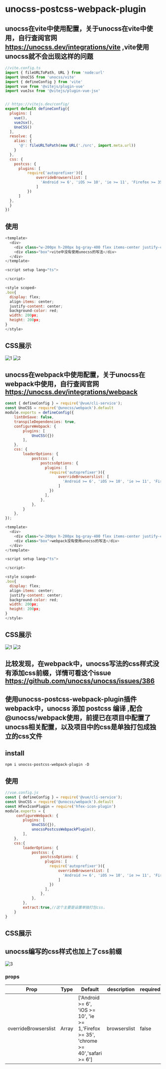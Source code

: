 # unocss-postcss-webpack-plugin


## unocss在vite中使用配置，关于unocss在vite中使用，自行查阅官网 https://unocss.dev/integrations/vite ,vite使用unocss就不会出现这样的问题

```js
//vite.config.ts
import { fileURLToPath, URL } from 'node:url'
import UnoCSS from 'unocss/vite'
import { defineConfig } from 'vite'
import vue from '@vitejs/plugin-vue'
import vueJsx from '@vitejs/plugin-vue-jsx'


// https://vitejs.dev/config/
export default defineConfig({
  plugins: [
    vue(),
    vueJsx(),
    UnoCSS()
  ],
  resolve: {
    alias: {
      '@': fileURLToPath(new URL('./src', import.meta.url))
    }
  },
  css: {
    postcss: {
      plugins: [
          require('autoprefixer')({
              overrideBrowserslist: [
                'Android >= 6', 'iOS >= 10', 'ie >= 11', 'Firefox >= 35', 'chrome >= 40','safari >= 6'
              ]
          })
      ]
  },
  }
})

```
## 使用
```js
<template>
  <div>
    <div class="w-200px h-200px bg-gray-400 flex items-center justify-center">vite中使用unocss的写法</div>
    <div class="box">vite中没有使用unocss的写法</div>
  </div>
</template>

<script setup lang="ts">

</script>

<style scoped>
.box{
  display: flex;
  align-items: center;
  justify-content: center;
  background-color: red;
  width: 200px;
  height: 200px;
}
</style>
```

## CSS展示
![1](https://raw.githubusercontent.com/UzumakiHan/static-files/master/images/unocss-postcss-webpack-plugin/vite-unocss-1.png)
![2](https://raw.githubusercontent.com/UzumakiHan/static-files/master/images/unocss-postcss-webpack-plugin/vite-unocss-2.png)


## unocss在webpack中使用配置，关于unocss在webpack中使用，自行查阅官网 https://unocss.dev/integrations/webpack
```js
const { defineConfig } = require('@vue/cli-service');
const UnoCSS = require('@unocss/webpack').default
module.exports = defineConfig({
    lintOnSave: false,
    transpileDependencies: true,
    configureWebpack: {
        plugins: [
            UnoCSS({})
        ],
    },
    css: {
        loaderOptions: {
            postcss: {
                postcssOptions: {
                  plugins: [
                    require('autoprefixer')({
                        overrideBrowserslist: [
                          'Android >= 6', 'iOS >= 10', 'ie >= 11', 'Firefox >= 35', 'chrome >= 40','safari >= 6'
                        ]
                    })
                  ],
                },
            },
        }
    },
});

```
```js
<template>
  <div>
    <div class="w-200px h-200px bg-gray-400 flex items-center justify-center">webpack使用unocss的写法</div>
    <div class="box">webpack没有使用unocss的写法</div>
  </div>
</template>

<script setup lang="ts">

</script>

<style scoped>
.box{
  display: flex;
  align-items: center;
  justify-content: center;
  background-color: red;
  width: 200px;
  height: 200px;
}
</style>
```
## CSS展示
![1](https://raw.githubusercontent.com/UzumakiHan/static-files/master/images/unocss-postcss-webpack-plugin/webpack-unocss-1.png)
![2](https://raw.githubusercontent.com/UzumakiHan/static-files/master/images/unocss-postcss-webpack-plugin/webpack-unocss-2.png)

## 比较发现，在webpack中，unocss写法的css样式没有添加css前缀，详情可看这个issue  https://github.com/unocss/unocss/issues/386



## 使用unocss-postcss-webpack-plugin插件 webpack中，unocss 添加 postcss 编译 ,配合@unocss/webpack使用，前提已在项目中配置了unocss相关配置，以及项目中的css是单独打包成独立的css文件

## install

```
npm i unocss-postcss-webpack-plugin -D
```

## 使用
```js
//vue.config.js
const { defineConfig } = require('@vue/cli-service');
const UnoCSS = require('@unocss/webpack').default
const HfexIconPlugin = require('hfex-icon-plugin')
module.exports = {
     configureWebpack: {
        plugins: [
            UnoCSS({}),
            unocssPostcssWebpackPlugin(), 
        ],
    },
    css:{
        loaderOptions: {
            postcss: {
                postcssOptions: {
                  plugins: [
                    require('autoprefixer')({
                        overrideBrowserslist: [
                          'Android >= 6', 'iOS >= 10', 'ie >= 11', 'Firefox >= 35', 'chrome >= 40','safari >= 6'
                        ]
                    })
                  ],
                },
            },
        },
        extract:true,//这个主要是设置单独打包css，
    }
}
```
## CSS展示
## unocss编写的css样式也加上了css前缀
![3](https://raw.githubusercontent.com/UzumakiHan/static-files/master/images/unocss-postcss-webpack-plugin/webpack-unocss-3.png)



### props

|   Prop    |   Type    |   Default  |   description    |   required    |
|  ----  | ----  |  ----  | ----  |  ----  | 
|   overrideBrowserslist |   Array<string>  |   ['Android >= 6', 'iOS >= 10', 'ie >= 1,'Firefox >= 35', 'chrome >= 40','safari >= 6']   |  browserslist    |   false   |

